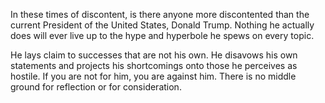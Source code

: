 In these times of discontent, is there anyone more discontented than the current President of the United States, Donald Trump. Nothing he actually does will ever live up to the hype and hyperbole he spews on every topic.

He lays claim to successes that are not his own. He disavows his own statements and projects his shortcomings onto those he perceives as hostile. If you are not for him, you are against him. There is no middle ground for reflection or for consideration.
